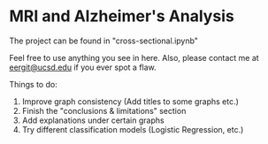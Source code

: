 # MRI and Alzheimer's Analysis


The project can be found in "cross-sectional.ipynb"


Feel free to use anything you see in here. Also, please contact me at eergit@ucsd.edu if you ever spot a flaw.

Things to do:

1. Improve graph consistency (Add titles to some graphs etc.)
2. Finish the "conclusions & limitations" section
3. Add explanations under certain graphs
4. Try different classification models (Logistic Regression, etc.)
